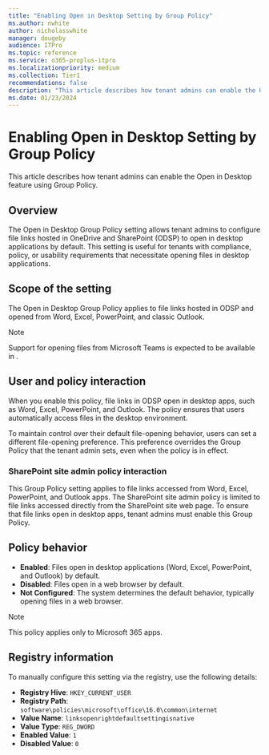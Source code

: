 ```yaml
---
title: "Enabling Open in Desktop Setting by Group Policy"
ms.author: nwhite
author: nicholasswhite
manager: dougeby
audience: ITPro
ms.topic: reference
ms.service: o365-proplus-itpro
ms.localizationpriority: medium
ms.collection: Tier1
recommendations: false
description: "This article describes how tenant admins can enable the Open in Desktop feature using Group Policy."
ms.date: 01/23/2024
---
```


# Enabling Open in Desktop Setting by Group Policy

This article describes how tenant admins can enable the Open in Desktop feature using Group Policy.

## Overview

The Open in Desktop Group Policy setting allows tenant admins to configure file links hosted in OneDrive and SharePoint (ODSP) to open in desktop applications by default. This setting is useful for tenants with compliance, policy, or usability requirements that necessitate opening files in desktop applications.

## Scope of the setting

The Open in Desktop Group Policy applies to file links hosted in ODSP and opened from Word, Excel, PowerPoint, and classic Outlook.

> [!NOTE]
> Support for opening files from Microsoft Teams is expected to be available in <month>.

## User and policy interaction

When you enable this policy, file links in ODSP open in desktop apps, such as Word, Excel, PowerPoint, and Outlook. The policy ensures that users automatically access files in the desktop environment.

To maintain control over their default file-opening behavior, users can set a different file-opening preference. This preference overrides the Group Policy that the tenant admin sets, even when the policy is in effect.

### SharePoint site admin policy interaction

This Group Policy setting applies to file links accessed from Word, Excel, PowerPoint, and Outlook apps. The SharePoint site admin policy is limited to file links accessed directly from the SharePoint site web page. To ensure that file links open in desktop apps, tenant admins must enable this Group Policy.

## Policy behavior

- **Enabled**: Files open in desktop applications (Word, Excel, PowerPoint, and Outlook) by default.
- **Disabled**: Files open in a web browser by default.
- **Not Configured**: The system determines the default behavior, typically opening files in a web browser.

> [!NOTE]
> This policy applies only to Microsoft 365 apps.

## Registry information

To manually configure this setting via the registry, use the following details:

- **Registry Hive**: `HKEY_CURRENT_USER`
- **Registry Path**: `software\policies\microsoft\office\16.0\common\internet`
- **Value Name**: `linksopenrightdefaultsettingisnative`
- **Value Type**: `REG_DWORD`
- **Enabled Value**: `1`
- **Disabled Value**: `0`
